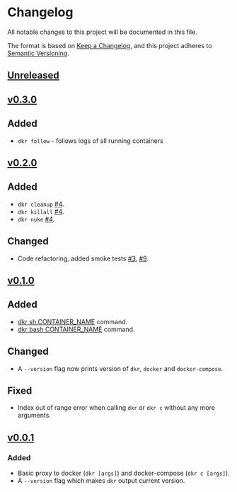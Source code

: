 # Changelog

All notable changes to this project will be documented in this file.

The format is based on [Keep a Changelog](https://keepachangelog.com/en/1.0.0/),
and this project adheres to [Semantic Versioning](https://semver.org/spec/v2.0.0.html).

## [Unreleased](https://github.com/ohdkr/dkr)


## [v0.3.0](https://github.com/ohdkr/dkr/releases/tag/v0.3.0)
## Added
- `dkr follow` - follows logs of all running containers

## [v0.2.0](https://github.com/ohdkr/dkr/releases/tag/v0.2.0)
## Added
- `dkr cleanup` [#4](https://github.com/ohdkr/dkr/pull/4).
- `dkr killall` [#4](https://github.com/ohdkr/dkr/pull/4).
- `dkr nuke` [#4](https://github.com/ohdkr/dkr/pull/10).

## Changed
- Code refactoring, added smoke tests [#3](https://github.com/ohdkr/dkr/pull/3), [#9](https://github.com/ohdkr/dkr/pull/9).

## [v0.1.0](https://github.com/ohdkr/dkr/releases/tag/v0.1.0)
## Added
- [dkr sh CONTAINER_NAME](./README.md#sh) command.
- [dkr bash CONTAINER_NAME](./README.md#bash) command.
## Changed
- A `--version` flag now prints version of `dkr`, `docker` and `docker-compose`.
## Fixed
- Index out of range error when calling `dkr` or `dkr c` without any more arguments.

## [v0.0.1](https://github.com/ohdkr/dkr/releases/tag/v0.0.1)
### Added
- Basic proxy to docker (`dkr [args]`) and docker-compose (`dkr c [args]`).
- A `--version` flag which makes `dkr` output current version.
